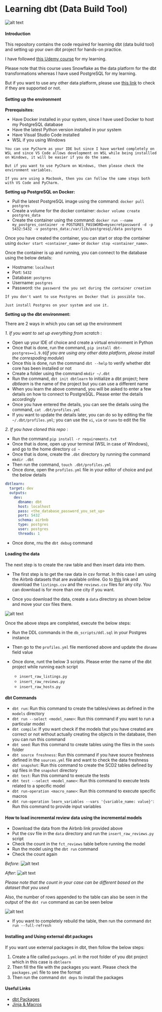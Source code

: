 <h1> Learning dbt (Data Build Tool) </h1>

![alt text](images/dbt.png)

#### Introduction

This repository contains the code required for learning dbt (data build tool) and setting up your own dbt project for hands-on practice.

I have followed [this Udemy course](https://www.udemy.com/course/complete-dbt-data-build-tool-bootcamp-zero-to-hero-learn-dbt/?couponCode=NVDIN35) for my learning.

Please note that this course uses Snowflake as the data platform for the dbt transformations whereas I have used PostgreSQL for my learning.

But if you want to use any other data platform, please use [this link](https://docs.getdbt.com/docs/trusted-adapters) to check if they are supported or not.


#### Setting up the environment

**Prerequisites:**
- Have Docker installed in your system, since I have used Docker to host my PostgreSQL database
- Have the latest Python version installed in your system 
- Have Visual Studio Code installed 
- WSL if you using Windows

```
You can use PyCharm as your IDE but since I have worked completely on WSL and since VS Code allows development on WSL while being installled on Windows, it will be easier if you do the same.

But if you want to use PyCharm on Windows, then please check the environment variables. 

If you are using a Macbook, then you can follow the same steps both with VS Code and PyCharm.
```

**Setting up PostgreSQL on Docker:**
- Pull the latest PostgreSQL image using the command: `docker pull postgres`
- Create a volume for the docker container: `docker volume create postgres_data`
- Create the container using the command:
    `docker run --name my_postgres_container -e POSTGRES_PASSWORD=mysecretpassword -d -p 5432:5432 -v postgres_data:/var/lib/postgresql/data postgres`

Once you have created the container, you can start or stop the container using `docker start <container_name>` or `docker stop <container_name>`.

Once the container is up and running, you can connect to the database using the below details:
- Hostname: `localhost`
- Port: `5432`
- Database: `postgres`
- Username: `postgres`
- Password: `the password the you set during the container creation`

```
If you don't want to use Postgres on Docker that is possible too. 

Just install Postgres on your system and use it.
```


**Setting up the dbt environment:**

There are 2 ways in which you can set up the environment

*1. If you want to set up everything from scratch* :
- Open up your IDE of choice and create a virtual environment in Python 
- Once that is done, run the command, `pip install dbt-postgres==1.9.0`(*if you are using any other data platform, please install the correspoding module*)
- Once this is done, run the command `dbt --help` to verify whether dbt core has been installed or not 
- Create a folder using the command `mkdir ~/.dbt`
- Run the command, `dbt init dbtlearn` to initialize a dbt project; here *dbtlearn* is the name of the project but you can use a different name
- When you learn the above command, you will be asked to enter a few details on how to connect to PostgreSQL. Please enter the details accordingly
- Once you have entered the details, you can see the details using the command, `cat .dbt/profiles.yml`
- If you want to update the details later, you can do so by editing the file `~/.dbt/profiles.yml`; you can use the `vi`, `vim` or `nano` to edit the file

*2. If you have cloned this repo* :
- Run the command `pip install -r requirements.txt`
- Once that is done, open up your terminal (WSL in case of Windows), and go to the home directory `cd ~`
- Once that is done, create the `.dbt` directory by running the command `mkdir .dbt`
- Then run the command, `touch .dbt/profiles.yml`
- Once done, open the `profiles.yml` file in your editor of choice and put the below details
```yaml
dbtlearn:
  target: dev
  outputs:
    dev:
      dbname: dbt 
      host: localhost
      pass: <the_database_password_you_set_up>
      port: 5432
      schema: airbnb
      type: postgres
      user: postgres
      threads: 1
```
- Once done, rnu the `dbt debug` command

#### Loading the data
The next step is to create the raw table and then insert data into them.

- The first step is to get the raw data in csv format. In this case I am using the Airbnb datasets that are available online. Go to [this](https://insideairbnb.com/get-the-data/) link and download the `listings.csv` and the `reviews.csv` files for any city. You can download is for more than one city if you want.

- Once you download the data, create a `data` directory as shown below and move your csv files there.

![alt text](images/data_folder.png)

Once the above steps are completed, execute the below steps:
- Run the DDL commands in the `db_scripts/ddl.sql` in your Postgres instance
- Then go to the `profiles.yml` file mentioned above and update the `dbname` field value
- Once done, runt the below 3 scripts. Please enter the name of the dbt project while running each script
    
     - `insert_raw_listings.py`
     - `insert_raw_reviews.py`
     - `insert_raw_hosts.py`

#### dbt Commands

- `dbt run`: Run this command to create the tables/views as defined in the `models` directory
- `dbt run --select <model_name>`: Run this command if you want to run a particular model
- `dbt compile`: If you want check if the models that you have created are correct or not without actually creating the objects in the database, then you can run this command
- `dbt seed`: Run this command to create tables using the files in the `seeds` folder
- `dbt source freshness`: Run this command if you have source freshness defined in the `sources.yml` file and want to check the data freshness
- `dbt snapshot`: Run this command to create the SCD2 tables defined by sql files in the `snapshot` directory
- `dbt test`: Run this command to execute the tests
- `dbt test --select <model_name>`: Run this command to execute tests related to a specific model
- `dbt run-operation <macro_name>`: Run this command to execute specific macros
- `dbt run-operation learn_variables --vars '{variable_name: value}'`: Run this command to provide input variables


#### How to load incremental review data using the incremental models
- Download the data from the Airbnb link provided above
- Put the csv file in the `data` directory and run the `insert_raw_reviews.py` script
- Check the count in the `fct_reviews` table before running the model
- Run the model using the `dbt run` command
- Check the count again

*Before*:
![alt text](images/fct_reviews_before.png)

*After*:
![alt text](images/fct_reviews_after.png)

*Please note that the count in your case can be different based on the dataset that you used*

Also, the number of rows appended to the table can also be seen in the output of the `dbt run` command as can be seen below

![alt text](images/incremental_count.png)

- If you want to completely rebuild the table, then run the command `dbt run --full-refresh`


#### Installing and Using external dbt packages
If you want use external packages in dbt, then follow the below steps:

1. Create a file called `packages.yml` in the root folder of you dbt project which in this case is `dbtlearn`
2. Then fill the file with the packages you want. Please check the `packages.yml` file to see the format
3. Then run the command `dbt deps` to install the packages



#### Useful Links

- [dbt Packages](https://hub.getdbt.com/)
- [Jinja & Macros](https://docs.getdbt.com/docs/build/jinja-macros)